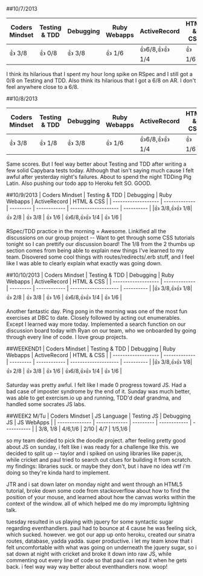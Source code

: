 ##10/7/2013

| Coders Mindset | Testing & TDD | Debugging  | Ruby Webapps | ActiveRecord         | HTML & CSS |
| -------------- | ------------- | ---------  | ------------ | -------------------- | ---------- |
|   :+1: 3/8     |    :+1: 0/8   |  :+1: 3/8  |   :+1: 1/6   | :+1:6/8,:+1::+1: 1/4 |  :+1: 1/6  |

I think its hilarious that I spent my hour long spike on RSpec and I still got a 0/8 on Testing
and TDD. Also think its hilarious that I got a 6/8 on AR. I don't feel anywhere close to a 6/8. 


##10/8/2013

| Coders Mindset | Testing & TDD | Debugging  | Ruby Webapps | ActiveRecord         | HTML & CSS |
| -------------- | ------------- | ---------  | ------------ | -------------------- | ---------- |
|   :+1: 3/8     |    :+1: 1/8   |  :+1: 3/8  |   :+1: 1/6   | :+1:6/8,:+1::+1: 1/4 |  :+1: 1/6  |

Same scores. But I feel way better about Testing and TDD after writing a few solid Capybara tests today. 
Although that isn't saying much cause I felt awful after yesterday night's failures. About to spend the
night TDDing Pig Latin. Also pushing our todo app to Heroku felt SO. GOOD. 


##10/9/2013
| Coders Mindset      | Testing & TDD | Debugging  | Ruby Webapps | ActiveRecord         | HTML & CSS |
| ------------------- | ------------- | ---------  | ------------ | -------------------- | ---------- |
|:+1: 3/8,:+1::+1: 1/8|    :+1: 2/8   |  :+1: 3/8  |   :+1: 1/6   | :+1:6/8,:+1::+1: 1/4 |  :+1: 1/6  |

RSpec/TDD practice in the morning = Awesome. Linkified all the discussions on our group project -- Want to get through some CSS tutorials tonight so I can prettify our discussion board!
The 1/8 from the 2 thumbs up section comes from being able to explain new things I've learned to my team. 
Disovered some cool things with routes/redirects/.erb stuff, and I feel like I was able to clearly explain what exactly was going down.


##10/10/2013
| Coders Mindset      | Testing & TDD | Debugging  | Ruby Webapps | ActiveRecord         | HTML & CSS |
| ------------------- | ------------- | ---------  | ------------ | -------------------- | ---------- |
|:+1: 3/8,:+1::+1: 1/8|    :+1: 2/8   |  :+1: 3/8  |   :+1: 1/6   | :+1:6/8,:+1::+1: 1/4 |  :+1: 1/6  |

Another fantastic day. Ping pong in the morning was one of the most fun exercises at DBC to date. Closely
followed by acting out enumerables. Except I learned way more today. Implemented a search function on our discussion board today with Ryan on our team, who we onboarded by going through every line of code. I love group projects.

##WEEKEND1
| Coders Mindset      | Testing & TDD | Debugging  | Ruby Webapps | ActiveRecord         | HTML & CSS |
| ------------------- | ------------- | ---------  | ------------ | -------------------- | ---------- |
|:+1: 3/8,:+1::+1: 1/8|    :+1: 2/8   |  :+1: 3/8  |   :+1: 1/6   | :+1:6/8,:+1::+1: 1/4 |  :+1: 1/6  |

Saturday was pretty awful. I felt like I made 0 progress toward JS. Had a bad case of imposter syndrome by the end of it. Sunday was much better, was able to get exercism.io up and running, TDD'd deaf grandma, and handled some socrates JS labs.

##WEEK2 M/Tu
| Coders Mindset | JS Language   | Testing JS | Debugging JS | JS WebApps  |
| -------------- | ------------- | ---------  | ------------ | ----------- |
|   3/8, 1/8     |    4/6,1/6    |   2/10     |   4/7        | 1/5,1/6     |

so my team decided to pick the doodle project. after feeling pretty good about JS on sunday, i felt like i was ready for a challenge like this. we decided to split up -- taylor and i spiked on using libraries like paper.js, while cricket and paul tried to search out clues for building it from scratch. my findings: libraries suck. or maybe they don't, but i have no idea wtf i'm doing so they're kinda hard to implement.

JTR and i sat down later on monday night and went through an HTML5 tutorial, broke down some code from stackoverflow about how to find the position of your mouse, and learned about how the canvas works within the context of the window. all of which helped me do my impromptu lightning talk. 

tuesday resulted in us playing with jquery for some syntactic sugar regarding eventhandlers. paul had to bounce at 4 cause he was feeling sick, which sucked. however. we got our app up onto heroku, created our sinatra routes, database, yadda yadda. super productive. i let my team know that i felt uncomfortable with what was going on underneath the jquery sugar, so i sat down at night with cricket and broke it down into raw JS, while commenting out every line of code so that paul can read it when he gets back. i feel way way way better about eventhandlers now. woop!

